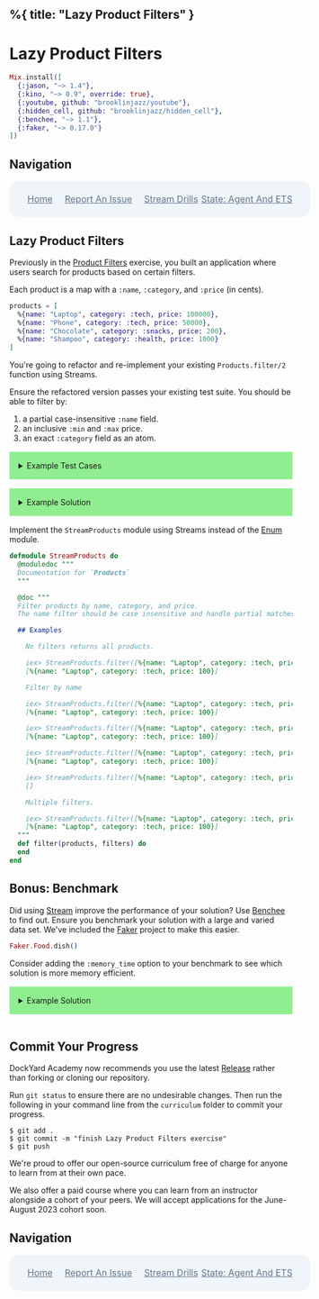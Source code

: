%{
  title: "Lazy Product Filters"
}
---
# Lazy Product Filters

```elixir
Mix.install([
  {:jason, "~> 1.4"},
  {:kino, "~> 0.9", override: true},
  {:youtube, github: "brooklinjazz/youtube"},
  {:hidden_cell, github: "brooklinjazz/hidden_cell"},
  {:benchee, "~> 1.1"},
  {:faker, "~> 0.17.0"}
])
```

## Navigation

<div style="display: flex; align-items: center; width: 100%; justify-content: space-between; font-size: 1rem; color: #61758a; background-color: #f0f5f9; height: 4rem; padding: 0 1rem; border-radius: 1rem;">
<div style="display: flex;">
<i class="ri-home-fill"></i>
<a style="display: flex; color: #61758a; margin-left: 1rem;" href="../start.livemd">Home</a>
</div>
<div style="display: flex;">
<i class="ri-bug-fill"></i>
<a style="display: flex; color: #61758a; margin-left: 1rem;" href="https://github.com/DockYard-Academy/curriculum/issues/new?assignees=&labels=&template=issue.md&title=Lazy Product Filters">Report An Issue</a>
</div>
<div style="display: flex;">
<i class="ri-arrow-left-fill"></i>
<a style="display: flex; color: #61758a; margin-left: 1rem;" href="../exercises/stream_drills.livemd">Stream Drills</a>
</div>
<div style="display: flex;">
<a style="display: flex; color: #61758a; margin-right: 1rem;" href="../reading/agents_and_ets.livemd">State: Agent And ETS</a>
<i class="ri-arrow-right-fill"></i>
</div>
</div>

## Lazy Product Filters

Previously in the [Product Filters](./product_filters.livemd) exercise, you built an application where users search for products based on certain filters.

Each product is a map with a `:name`, `:category`, and `:price` (in cents).

<!-- livebook:{"force_markdown":true} -->

```elixir
products = [
  %{name: "Laptop", category: :tech, price: 100000},
  %{name: "Phone", category: :tech, price: 50000},
  %{name: "Chocolate", category: :snacks, price: 200},
  %{name: "Shampoo", category: :health, price: 1000}
]
```

You're going to refactor and re-implement your existing `Products.filter/2` function using Streams.

Ensure the refactored version passes your existing test suite.
You should be able to filter by:

1. a partial case-insensitive `:name` field.
2. an inclusive `:min` and `:max` price.
3. an exact `:category` field as an atom.

<!-- livebook:{"break_markdown":true} -->

<details style="background-color: lightgreen; padding: 1rem; margin: 1rem 0;">
<summary>Example Test Cases</summary>

```elixir
ExUnit.start(auto_run: false)

defmodule StreamProductsTest do
  use ExUnit.Case

  test "filter/2 empty filters" do
    found = create_product(name: "Laptop")
    assert StreamProducts.filter([found], []) == [found]
  end

  test "filter/2 by exact matching name" do
    found = create_product(name: "Laptop")
    not_found = create_product(name: "Shampoo")
    products = [found, not_found]
    assert StreamProducts.filter(products, name: "Laptop") == [found]
  end

  test "filter/2 by partial matching name" do
    found = create_product(name: "Laptop")
    not_found = create_product(name: "Shampoo")
    products = [found, not_found]
    assert StreamProducts.filter(products, name: "apt") == [found]
  end

  test "filter/2 by mixed case partial matching name" do
    found = create_product(name: "Laptop")
    not_found = create_product(name: "Shampoo")
    products = [found, not_found]
    assert StreamProducts.filter(products, name: "aPt") == [found]
  end

  test "filter/2 by category" do
    found = create_product(category: :tech)
    not_found = create_product(category: :snacks)
    products = [found, not_found]
    assert StreamProducts.filter(products, category: :tech) == [found]
  end

  test "filter/2 by min price" do
    found1 = create_product(price: 101)
    found2 = create_product(price: 100)
    not_found = create_product(price: 99)
    products = [found1, found2, not_found]
    assert StreamProducts.filter(products, min: 100) == [found1, found2]
  end

  test "filter/2 by max price" do
    found1 = create_product(price: 99)
    found2 = create_product(price: 100)
    not_found = create_product(price: 101)
    products = [found1, found2, not_found]
    assert StreamProducts.filter(products, max: 100) == [found1, found2]
  end

  test "filter/2 by max and min price" do
    found1 = create_product(price: 100)
    found2 = create_product(price: 150)
    found3 = create_product(price: 200)
    not_found1 = create_product(price: 99)
    not_found2 = create_product(price: 201)
    products = [found1, found2, found3, not_found1, not_found2]
    assert StreamProducts.filter(products, min: 100, max: 200) == [found1, found2, found3]
  end

  test "filter/2 all filters" do
    found = create_product(price: 150, name: "Laptop", category: :tech)
    wrong_category = create_product(price: 150, name: "Laptop", category: :wrong)
    wrong_name = create_product(price: 150, name: "Wrong", category: :wrong)
    too_low_price = create_product(price: 99, name: "Laptop", category: :wrong)
    too_high_price = create_product(price: 201, name: "Laptop", category: :wrong)

    products = [found, wrong_category, wrong_name, too_low_price, too_high_price]

    assert StreamProducts.filter(products, min: 100, max: 200, name: "Laptop", category: :tech) == [
             found
           ]
  end

  # simplifies creation of product test data
  defp create_product(attrs \\ %{}) do
    attrs
    |> Enum.into(%{
      name: Enum.random(["Laptop", "Shampoo", "Phone"]),
      category: Enum.random([:tech, :snacks, :health]),
      price: Enum.random(1..1000)
    })
  end
end

ExUnit.run()
```

</details>

<!-- livebook:{"break_markdown":true} -->

<details style="background-color: lightgreen; padding: 1rem; margin: 1rem 0;">
<summary>Example Solution</summary>

In this example, we solve the problem by enumerating over products and checking each filter.

```elixir
defmodule StreamProducts do
  def filter(products, filters) do
    name_filter = filters[:name] || ""
    min_filter = filters[:min]
    max_filter = filters[:max]
    category_filter = filters[:category]

    products
    |> Stream.filter(fn %{name: name} -> Regex.match?(~r/#{name_filter}/i, name) end)
    |> Stream.reject(fn %{price: price} -> min_filter && price < min_filter end)
    |> Stream.reject(fn %{price: price} -> max_filter && max_filter < price end)
    |> Stream.reject(fn %{category: category} ->
      category_filter && category_filter != category
    end)
    |> Enum.to_list()
  end
end
```

</details>

<!-- livebook:{"break_markdown":true} -->

Implement the `StreamProducts` module using Streams instead of the [Enum](https://hexdocs.pm/elixir/Enum.html) module.

```elixir
defmodule StreamProducts do
  @moduledoc """
  Documentation for `Products`
  """

  @doc """
  Filter products by name, category, and price.
  The name filter should be case insensitive and handle partial matches.

  ## Examples

    No filters returns all products.

    iex> StreamProducts.filter([%{name: "Laptop", category: :tech, price: 100}], [])
    [%{name: "Laptop", category: :tech, price: 100}]

    Filter by name

    iex> StreamProducts.filter([%{name: "Laptop", category: :tech, price: 100}], name: "Laptop")
    [%{name: "Laptop", category: :tech, price: 100}]

    iex> StreamProducts.filter([%{name: "Laptop", category: :tech, price: 100}], name: "apt")
    [%{name: "Laptop", category: :tech, price: 100}]

    iex> StreamProducts.filter([%{name: "Laptop", category: :tech, price: 100}], name: "APT")
    [%{name: "Laptop", category: :tech, price: 100}]

    iex> StreamProducts.filter([%{name: "Laptop", category: :tech, price: 100}], name: "Phone")
    []

    Multiple filters.

    iex> StreamProducts.filter([%{name: "Laptop", category: :tech, price: 100}], min: 50, max: 200, name: "Laptop", category: :tech)
    [%{name: "Laptop", category: :tech, price: 100}]
  """
  def filter(products, filters) do
  end
end
```

## Bonus: Benchmark

Did using [Stream](https://hexdocs.pm/elixir/Stream.html) improve the performance of your solution? Use [Benchee](https://hexdocs.pm/benchee/Benchee.html) to find out. Ensure you benchmark your solution with a large and varied data set. We've included the [Faker](https://hexdocs.pm/faker/readme.html) project to make this easier.

```elixir
Faker.Food.dish()
```

Consider adding the `:memory_time` option to your benchmark to see which solution is more memory efficient.

<!-- livebook:{"break_markdown":true} -->

<details style="background-color: lightgreen; padding: 1rem; margin: 1rem 0;">
<summary>Example Solution</summary>

```elixir
names = Enum.map(1..1000, fn _ -> Faker.Food.dish() end)
categories = [:a, :b, :c, :d, :e, :f, :g, :h, :i, :j, :k, :l, :m, :n, :o, :p]

products =
  for name <- names,
      category <- categories,
      do: %{name: name, category: category, price: Enum.random(1..100)}

filters = [name: "A", category: :tech, min: 25, max: 50]

Benchee.run(
  %{
    "Enum" => fn -> EnumProducts.filter(products, filters) end,
    "Stream" => fn -> StreamProducts.filter(products, filters) end
  },
  memory_time: 2
)
```

</details>

```elixir

```

## Commit Your Progress

DockYard Academy now recommends you use the latest [Release](https://github.com/DockYard-Academy/curriculum/releases) rather than forking or cloning our repository.

Run `git status` to ensure there are no undesirable changes.
Then run the following in your command line from the `curriculum` folder to commit your progress.

```
$ git add .
$ git commit -m "finish Lazy Product Filters exercise"
$ git push
```

We're proud to offer our open-source curriculum free of charge for anyone to learn from at their own pace.

We also offer a paid course where you can learn from an instructor alongside a cohort of your peers.
We will accept applications for the June-August 2023 cohort soon.

## Navigation

<div style="display: flex; align-items: center; width: 100%; justify-content: space-between; font-size: 1rem; color: #61758a; background-color: #f0f5f9; height: 4rem; padding: 0 1rem; border-radius: 1rem;">
<div style="display: flex;">
<i class="ri-home-fill"></i>
<a style="display: flex; color: #61758a; margin-left: 1rem;" href="../start.livemd">Home</a>
</div>
<div style="display: flex;">
<i class="ri-bug-fill"></i>
<a style="display: flex; color: #61758a; margin-left: 1rem;" href="https://github.com/DockYard-Academy/curriculum/issues/new?assignees=&labels=&template=issue.md&title=Lazy Product Filters">Report An Issue</a>
</div>
<div style="display: flex;">
<i class="ri-arrow-left-fill"></i>
<a style="display: flex; color: #61758a; margin-left: 1rem;" href="../exercises/stream_drills.livemd">Stream Drills</a>
</div>
<div style="display: flex;">
<a style="display: flex; color: #61758a; margin-right: 1rem;" href="../reading/agents_and_ets.livemd">State: Agent And ETS</a>
<i class="ri-arrow-right-fill"></i>
</div>
</div>


